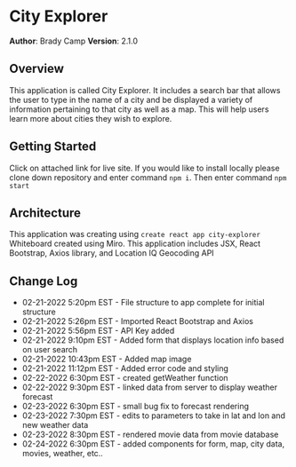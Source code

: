 # City Explorer

**Author**: Brady Camp
**Version**: 2.1.0

## Overview

This application is called City Explorer. It includes a search bar that allows the user to type in the name of a city and be displayed a variety of information pertaining to that city as well as a map. This will help users learn more about cities they wish to explore.

## Getting Started

Click on attached link for live site.
If you would like to install locally please clone down repository and enter command `npm i`.
Then enter command `npm start` 

## Architecture

This application was creating using `create react app city-explorer`
Whiteboard created using Miro.
This application includes JSX, React Bootstrap, Axios library, and Location IQ Geocoding API

## Change Log

- 02-21-2022 5:20pm EST - File structure to app complete for initial structure
- 02-21-2022 5:26pm EST - Imported React Bootstrap and Axios
- 02-21-2022 5:56pm EST - API Key added
- 02-21-2022 9:10pm EST - Added form that displays location info based on user search
- 02-21-2022 10:43pm EST - Added map image
- 02-21-2022 11:12pm EST - Added error code and styling
- 02-22-2022 6:30pm EST - created getWeather function
- 02-22-2022 9:30pm EST - linked data from server to display weather forecast
- 02-23-2022 6:30pm EST - small bug fix to forecast rendering
- 02-23-2022 7:30pm EST - edits to parameters to take in lat and lon and new weather data
- 02-23-2022 8:30pm EST - rendered movie data from movie database
- 02-24-2022 6:30pm EST - added components for form, map, city data, movies, weather, etc..
